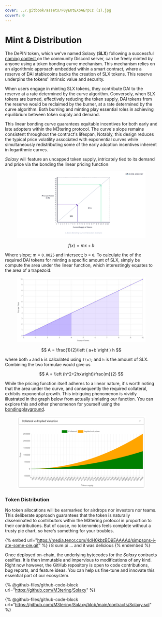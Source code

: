 ```yaml
---
cover: ../.gitbook/assets/F0yEOtEXoAErpCz (1).jpg
coverY: 0
---
```


# Mint & Distribution

The DePIN token, which we've named Solaxy (**SLX**) following a successful [naming contest](https://discord.com/channels/1128564139472736296/1135547222956720188)[ ](https://discord.com/channels/1128564139472736296/1135547222956720188)on the community Discord server, can be freely minted by anyone using a token bonding curve mechanism. This mechanism relies on an algorithmic approach embedded within a smart contract, where a reserve of DAI stablecoins backs the creation of SLX tokens. This reserve underpins the tokens' intrinsic value and security.

When users engage in minting SLX tokens, they contribute DAI to the reserve at a rate determined by the curve algorithm. Conversely, when SLX tokens are burned, effectively reducing the token supply, DAI tokens from the reserve would be reclaimed by the burner, at a rate determined by the curve algorithm. Both burning and minting play essential roles in achieving equilibrium between token supply and demand.

This linear bonding curve guarantees equitable incentives for both early and late adopters within the M3tering protocol. The curve's slope remains consistent throughout the contract's lifespan, Notably, this design reduces the typical price volatility associated with exponential curves while simultaneously redistributing some of the early adoption incentives inherent in logarithmic curves.&#x20;

_Solaxy_ will feature an uncapped token supply, intricately tied to its demand and price via the bonding the linear pricing function&#x20;

<figure><img src="../.gitbook/assets/image.png" alt=""><figcaption></figcaption></figure>

$$
f(x) = mx + b
$$

Where slope; m = `0.0025` and intersect; b = `0`. To calculate the of the required DAI tokens for minting a specific amount of SLX, simply be compute the area under the linear function, which interestingly equates to the area of a trapezoid.

<figure><img src="../.gitbook/assets/image (1).png" alt=""><figcaption></figcaption></figure>

$$
A = \frac{1}{2}\left ( a+b \right ) h
$$

where both `a` and `b` is calculated using `f(x)`; and `h` is the amount of SLX. Combining the two formulae would give us&#x20;

$$
A = \left (h^2+2hx\right)\frac{m}{2}
$$

While the pricing function itself adheres to a linear nature, it's worth noting that the area under the curve, and consequently the required collateral, exhibits exponential growth. This intriguing phenomenon is vividly illustrated in the graph below from actually simlating our function. You can explore this and other phenomenon for yourself using the [bondingplayground](https://bondingplayground.netlify.app/).

<figure><img src="../.gitbook/assets/image (2).png" alt=""><figcaption></figcaption></figure>

### Token Distribution

No token allocations will be earmarked for airdrops nor investors nor teams. This deliberate approach guarantees that the token is naturally disseminated to contributors within the M3tering protocol in proportion to their contributions. But of cause, no tokenomics feels complete without a trusty pie chart, so here's something for your troubles.

{% embed url="https://media.tenor.com/4dH0kbzBD9EAAAAd/simpsons-i-ate-some-pie.gif" %}
i 8 sum pi ... and it was delicious
{% endembed %}

Once deployed on-chain, the underlying bytecodes for the _Solaxy_ contracts ossifies. It is then immutable and impervious to modifications of any kind. Right now however, the GitHub repository is open to code contributions, bug reports, and feature ideas. You can help us fine-tune and innovate this essential part of our ecosystem.

{% @github-files/github-code-block url="https://github.com/M3tering/Solaxy" %}

{% @github-files/github-code-block url="https://github.com/M3tering/Solaxy/blob/main/contracts/Solaxy.sol" %}
